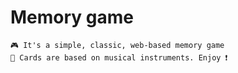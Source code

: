 # Memory game
    🎮 It's a simple, classic, web-based memory game 
    🎸 Cards are based on musical instruments. Enjoy ❗
